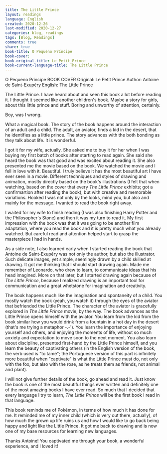 ```yaml
---
title: The Little Prince
layout: readings
language: English
created: 2020-12-26
last-modified: 2020-12-27
categories: blog, readings
tags: [Blog, Readings]
comments: true
share: true
book-title: O Pequeno Príncipe
book-cover: 
book-original-title: Le Petit Prince
book-current-language-title: The Little Prince
---
```


O Pequeno Príncipe
BOOK COVER
Original: Le Petit Prince
Author: Antoine de Saint-Exupéry
English: The Little Prince

The Little Prince. I have heard about and seen this book a lot before reading it. I thought it seemed like another children's book. Maybe a story for girls, about this little prince and stuff. Boring and unworthy of attention, certainly.

Boy, was I wrong.

What a magical book.
The story of the book happens around the interaction of an adult and a child. The adult, an aviator, finds a kid in the desert, that he identifies as a little prince. The story advances with the both bonding as they talk about life. It is wonderful.

I got it for my wife, actually. She asked me to buy it for her when I was buying my first batch of books after starting to read again. She said she heard the book was that good and was excited about reading it. She also presented me the movie based on the book.
We watched the movie and I fell in love with it. Beautiful. I truly believe it has the most beautiful art I have ever seen in a movie. Different techniques and styles of drawing and animation, mostly directly based on the book's illustrations (I felt that when watching, based on the cover that every *The Little Prince* exhibits; got a confirmartion after reading the book), but with creative and memorable variations. Hooked I was not only by the looks, mind you, but also and mainly for the message. I wanted to read the book right away.

I waited for my wife to finish reading (I was also finishing Harry Potter and the Philosopher's Stone) and then it was my turn to read it.
My first impression with the book was that it was going to be another film adaptation, where you read the book and it is pretty much what you already watched. But careful read and attention helped start to grasp the masterpiece I had in hands.

As a side note, I also learned early when I started reading the book that Antoine de Saint-Exupéry was not only the author, but also the illustrator. Such delicate images, yet simple, seemingly drawn by a child skilled at drawing. It got me thinking that I should start drawing again. Made me remember of Leonardo, who drew to learn, to communicate ideas that his head imagined. More on that later, but I started drawing again because of *The Little Prince*, because I realized drawing is an important tool for communication and a great whetstone for imagination and creativity.

The book happens much like the imagination and spontaneity of a child. You mostly watch the book (yeah, you watch it) through the eyes of the aviator that befriended the Little Prince. The character of the aviator is gracefully explored in *The Little Prince* movie, by the way. The book advances as the Little Prince opens himself with the aviator. You learn from the kid from the book similar how you would drink from a fountain in a hot day in the desert (that's me trying a metaphor -.-'). You learn the importance of enjoying yourself and others, and enjoying the moments of life, without so much anxiety and expectation to move soon to the next moment. You also learn about discipline, presented first-hand by the Little Prince himself, and you learn the beauty of captivating others (in the English version of the book, the verb used is "to tame"; the Portuguese version of this part is infinitely more beautiful when "captivate" is what the Little Prince must do, not only with the fox, but also with the rose, as he treats them as friends, not animal and plant).

I will not give further details of the book, go ahead and read it. Just know the book is one of the most beautiful things ever written and definitely one of the most amazing books I have ever read. So much that I decided that every language I try to learn, *The Little Prince* will be the first book I read in that language.

This book reminds me of Pokémon, in terms of how much it has done for me. It reminded me of my inner child (which is very out there, actually), of how much the grown up life ruins us and how I would like to go back being happy and light like the Little Prince. It got me back to drawing and is now one of my base resources for learning new languages.

Thanks Antoine! You captivated me through your book, a wonderful experience, and I loved it!
